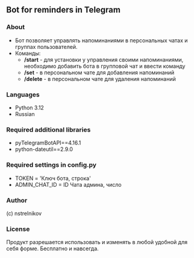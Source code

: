 ## Bot for reminders in Telegram

### About 
- Бот позволяет управлять напоминаниями в персональных чатах
и группах пользователей.
- Команды:
  - **/start** - для установки у управления своими напоминаниями, необходимо добавить бота в групповой чат и ввести команду
  - **/set** - в персональном чате для добавления напоминаний    
  - **/delete** - в персональном чате для удаления напоминаний
  
### Languages
- Python 3.12
- Russian

### Required additional libraries
- pyTelegramBotAPI==4.16.1
- python-dateutil==2.9.0

### Required settings in config.py
- TOKEN = 'Ключ бота, строка'
- ADMIN_CHAT_ID = ID Чата админа, число

### Author
(с) nstrelnikov

### License
Продукт разрешается использовать и изменять в любой удобной для себя форме.
Бесплатно и навсегда.